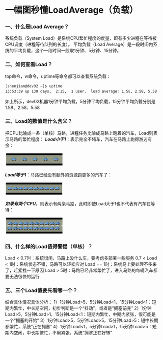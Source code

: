 

# 一幅图秒懂LoadAverage（负载）

### 一、什么是Load Average？

系统负载（System Load）是系统CPU繁忙程度的度量，即有多少进程在等待被CPU调度（进程等待队列的长度）。
平均负载（Load Average）是一段时间内系统的平均负载，这个一段时间一般取1分钟、5分钟、15分钟。

### 二、如何查看Load？

top命令，w命令，uptime等命令都可以查看系统负载：
```bash
[shenjian@dev02 ~]$ uptime
13:53:39 up 130 days,  2:15,  1 user,  load average: 1.58, 2.58, 5.58
```
如上所示，dev02机器1分钟平均负载，5分钟平均负载，15分钟平均负载分别是1.58、2.58、5.58

### 三、Load的数值是什么含义？

把CPU比喻成一条（单核）马路，进程任务比喻成马路上跑着的汽车，Load则表示马路的繁忙程度：
***Load小于1***：表示完全不堵车，汽车在马路上跑得游刃有余：

![1528247580564](assets/1528247580564.png)

***Load等于1***：马路已经没有额外的资源跑更多的汽车了：

![1528247687098](assets/1528247687098.png)

***如果有两个CPU***，则表示有两条马路，此时即使Load大于1也不代表有汽车在等待：

![1528247780749](assets/1528247780749.png)

### 四、什么样的Load值得警惕（单核）？

Load < 0.7时：系统很闲，马路上没什么车，要考虑多部署一些服务
0.7 < Load < 1时：系统状态不错，马路可以轻松应对
Load == 1时：系统马上要处理不多来了，赶紧找一下原因
Load > 5时：马路已经非常繁忙了，进入马路的每辆汽车都要无法很快的运行

### 五、三个Load值要先看哪一个？

结合具体情况具体分析：
1）1分钟Load>5，5分钟Load<1，15分钟Load<1：短期内繁忙，中长期空闲，初步判断是一个“抖动”，或者是“拥塞前兆”
2）1分钟Load>5，5分钟Load>1，15分钟Load<1：短期内繁忙，中期内紧张，很可能是一个“拥塞的开始”
3）1分钟Load>5，5分钟Load>5，15分钟Load>5：短中长期都繁忙，系统“正在拥塞”
4）1分钟Load<1，5分钟Load>1，15分钟Load>5：短期内空闲，中长期繁忙，不用紧张，系统“拥塞正在好转”



